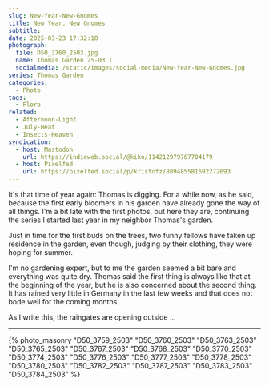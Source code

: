 ```yaml
---
slug: New-Year-New-Gnomes
title: New Year, New Gnomes
subtitle:
date: 2025-03-23 17:32:10
photograph:
  file: D50_3760_2503.jpg
  name: Thomas Garden 25-03 I
  socialmedia: /static/images/social-media/New-Year-New-Gnomes.jpg
series: Thomas Garden
categories:
  - Photo
tags:
  - Flora
related:
  - Afternoon-Light
  - July-Heat
  - Insects-Heaven
syndication:
  - host: Mastodon
    url: https://indieweb.social/@kiko/114212979767704179
  - host: Pixelfed
    url: https://pixelfed.social/p/kristofz/809485581692272693
---
```


It's that time of year again: Thomas is digging. For a while now, as he said, because the first early bloomers in his garden have already gone the way of all things. I'm a bit late with the first photos, but here they are, continuing the series I started last year in my neighbor Thomas's garden.

Just in time for the first buds on the trees, two funny fellows have taken up residence in the garden, even though, judging by their clothing, they were hoping for summer.

<!-- more -->

I'm no gardening expert, but to me the garden seemed a bit bare and everything was quite dry. Thomas said the first thing is always like that at the beginning of the year, but he is also concerned about the second thing. It has rained very little in Germany in the last few weeks and that does not bode well for the coming months.

As I write this, the raingates are opening outside ...

---

{% photo_masonry
  "D50_3759_2503"
  "D50_3760_2503"
  "D50_3763_2503"
  "D50_3765_2503"
  "D50_3767_2503"
  "D50_3768_2503"
  "D50_3770_2503"
  "D50_3774_2503"
  "D50_3776_2503"
  "D50_3777_2503"
  "D50_3778_2503"
  "D50_3780_2503"
  "D50_3782_2503"
  "D50_3787_2503"
  "D50_3783_2503"
  "D50_3784_2503"
%}

